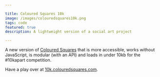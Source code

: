 ```yaml
---

title: Coloured Squares 10k
image: /images/colouredsquares10k.png
tags: code
featured: true
description: A lightweight version of a social art project

---
```


A new version of [Coloured Squares](/coloured-squares-social-art-project) that is more accessible, works without JavaScript, is modular (with an API) and loads in under 10kb for the #10kapart competition.

Have a play over at [10k.colouredsquares.com](https://10k.colouredsquares.com).
